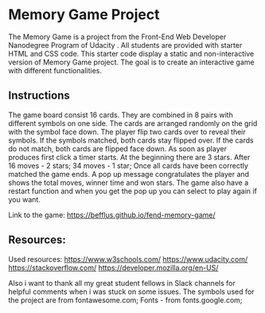 # Memory Game Project

The Memory Game is a project from the Front-End Web Developer Nanodegree Program of Udacity . All students are provided with starter HTML and CSS code. This starter code display a static and non-interactive version of Memory Game project. The goal is to create an interactive game with different functionalities.

## Instructions

The game board consist 16 cards. They are combined in 8 pairs with different symbols on one side. The cards are arranged randomly on the grid with the symbol face down. The player flip two cards over to reveal their symbols. If the symbols matched, both cards stay flipped over. If the cards do not match, both cards are flipped face down. As soon as player produces first click a timer starts. At the beginning there are 3 stars. After 16 moves - 2 stars; 34 moves - 1 star; Once all cards have been correctly matched the game ends. A pop up message congratulates the player and shows the total moves, winner time and won stars. The game also have a restart function and when you get the pop up you can select to play again if you want.

Link to the game:  https://befflus.github.io/fend-memory-game/

## Resources:

Used resources:
https://www.w3schools.com/
https://www.udacity.com/
https://stackoverflow.com/
https://developer.mozilla.org/en-US/


Also i want to thank all my great student fellows in Slack channels for helpful comments when i was stuck on some issues.
The symbols used for the project are from fontawesome.com; Fonts - from fonts.google.com; 